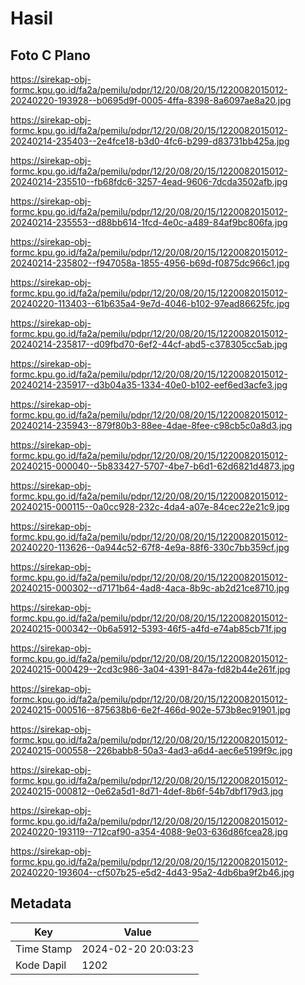 # Hasil

## Foto C Plano

https://sirekap-obj-formc.kpu.go.id/fa2a/pemilu/pdpr/12/20/08/20/15/1220082015012-20240220-193928--b0695d9f-0005-4ffa-8398-8a6097ae8a20.jpg

https://sirekap-obj-formc.kpu.go.id/fa2a/pemilu/pdpr/12/20/08/20/15/1220082015012-20240214-235403--2e4fce18-b3d0-4fc6-b299-d83731bb425a.jpg

https://sirekap-obj-formc.kpu.go.id/fa2a/pemilu/pdpr/12/20/08/20/15/1220082015012-20240214-235510--fb68fdc6-3257-4ead-9606-7dcda3502afb.jpg

https://sirekap-obj-formc.kpu.go.id/fa2a/pemilu/pdpr/12/20/08/20/15/1220082015012-20240214-235553--d88bb614-1fcd-4e0c-a489-84af9bc806fa.jpg

https://sirekap-obj-formc.kpu.go.id/fa2a/pemilu/pdpr/12/20/08/20/15/1220082015012-20240214-235802--f947058a-1855-4956-b69d-f0875dc966c1.jpg

https://sirekap-obj-formc.kpu.go.id/fa2a/pemilu/pdpr/12/20/08/20/15/1220082015012-20240220-113403--61b635a4-9e7d-4046-b102-97ead86625fc.jpg

https://sirekap-obj-formc.kpu.go.id/fa2a/pemilu/pdpr/12/20/08/20/15/1220082015012-20240214-235817--d09fbd70-6ef2-44cf-abd5-c378305cc5ab.jpg

https://sirekap-obj-formc.kpu.go.id/fa2a/pemilu/pdpr/12/20/08/20/15/1220082015012-20240214-235917--d3b04a35-1334-40e0-b102-eef6ed3acfe3.jpg

https://sirekap-obj-formc.kpu.go.id/fa2a/pemilu/pdpr/12/20/08/20/15/1220082015012-20240214-235943--879f80b3-88ee-4dae-8fee-c98cb5c0a8d3.jpg

https://sirekap-obj-formc.kpu.go.id/fa2a/pemilu/pdpr/12/20/08/20/15/1220082015012-20240215-000040--5b833427-5707-4be7-b6d1-62d6821d4873.jpg

https://sirekap-obj-formc.kpu.go.id/fa2a/pemilu/pdpr/12/20/08/20/15/1220082015012-20240215-000115--0a0cc928-232c-4da4-a07e-84cec22e21c9.jpg

https://sirekap-obj-formc.kpu.go.id/fa2a/pemilu/pdpr/12/20/08/20/15/1220082015012-20240220-113626--0a944c52-67f8-4e9a-88f6-330c7bb359cf.jpg

https://sirekap-obj-formc.kpu.go.id/fa2a/pemilu/pdpr/12/20/08/20/15/1220082015012-20240215-000302--d7171b64-4ad8-4aca-8b9c-ab2d21ce8710.jpg

https://sirekap-obj-formc.kpu.go.id/fa2a/pemilu/pdpr/12/20/08/20/15/1220082015012-20240215-000342--0b6a5912-5393-46f5-a4fd-e74ab85cb71f.jpg

https://sirekap-obj-formc.kpu.go.id/fa2a/pemilu/pdpr/12/20/08/20/15/1220082015012-20240215-000429--2cd3c986-3a04-4391-847a-fd82b44e261f.jpg

https://sirekap-obj-formc.kpu.go.id/fa2a/pemilu/pdpr/12/20/08/20/15/1220082015012-20240215-000516--875638b6-6e2f-466d-902e-573b8ec91901.jpg

https://sirekap-obj-formc.kpu.go.id/fa2a/pemilu/pdpr/12/20/08/20/15/1220082015012-20240215-000558--226babb8-50a3-4ad3-a6d4-aec6e5199f9c.jpg

https://sirekap-obj-formc.kpu.go.id/fa2a/pemilu/pdpr/12/20/08/20/15/1220082015012-20240215-000812--0e62a5d1-8d71-4def-8b6f-54b7dbf179d3.jpg

https://sirekap-obj-formc.kpu.go.id/fa2a/pemilu/pdpr/12/20/08/20/15/1220082015012-20240220-193119--712caf90-a354-4088-9e03-636d86fcea28.jpg

https://sirekap-obj-formc.kpu.go.id/fa2a/pemilu/pdpr/12/20/08/20/15/1220082015012-20240220-193604--cf507b25-e5d2-4d43-95a2-4db6ba9f2b46.jpg


## Metadata

| Key        | Value               |
| ---------- | ------------------- |
| Time Stamp | 2024-02-20 20:03:23 |
| Kode Dapil | 1202                |



